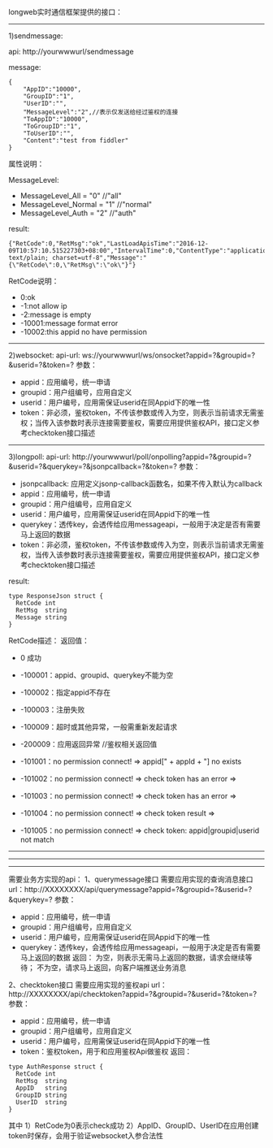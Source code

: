 longweb实时通信框架提供的接口：

**************************************************************************************************

1)sendmessage:

api: http://yourwwwurl/sendmessage

message:
```
{
    "AppID":"10000",
    "GroupID":"1",
    "UserID":"",
    "MessageLevel":"2",//表示仅发送给经过鉴权的连接
    "ToAppID":"10000",
    "ToGroupID":"1",
    "ToUserID":"",
    "Content":"test from fiddler"
}
```

属性说明：

MessageLevel:

* MessageLevel_All    = "0" //"all"
* MessageLevel_Normal = "1" //"normal"
* MessageLevel_Auth   = "2" //"auth"

result:
```
{"RetCode":0,"RetMsg":"ok","LastLoadApisTime":"2016-12-09T10:57:10.515227303+08:00","IntervalTime":0,"ContentType":"application/json; text/plain; charset=utf-8","Message":"{\"RetCode\":0,\"RetMsg\":\"ok\"}"}
```

RetCode说明：

* 0:ok
* -1:not allow ip
* -2:message is empty
* -10001:message format error
* -10002:this appid no have permission

**************************************************************************************************

2)websocket:
api-url: ws://yourwwwurl/ws/onsocket?appid=?&groupid=?&userid=?&token=?
参数：

* appid：应用编号，统一申请
* groupid：用户组编号，应用自定义
* userid：用户编号，应用需保证userid在同Appid下的唯一性
* token：非必须，鉴权token，不传该参数或传入为空，则表示当前请求无需鉴权；当传入该参数时表示连接需要鉴权，需要应用提供鉴权API，接口定义参考checktoken接口描述

**************************************************************************************************

3)longpoll:
api-url: http://yourwwwurl/poll/onpolling?appid=?&groupid=?&userid=?&querykey=?&jsonpcallback=?&token=?
参数：

* jsonpcallback: 应用定义jsonp-callback函数名，如果不传入默认为callback
* appid：应用编号，统一申请
* groupid：用户组编号，应用自定义
* userid：用户编号，应用需保证userid在同Appid下的唯一性
* querykey：透传key，会透传给应用messageapi，一般用于决定是否有需要马上返回的数据
* token：非必须，鉴权token，不传该参数或传入为空，则表示当前请求无需鉴权，当传入该参数时表示连接需要鉴权，需要应用提供鉴权API，接口定义参考checktoken接口描述

result:
```
type ResponseJson struct {
  RetCode int
  RetMsg  string
  Message string
}
```
RetCode描述：
返回值：

* 0 成功
* -100001：appid、groupid、querykey不能为空
* -100002：指定appid不存在
* -100003：注册失败
* -100009：超时或其他异常，一般需重新发起请求
* -200009：应用返回异常
//鉴权相关返回值

* -101001：no permission connect! => appid[" + appId + "] no exists
* -101002：no permission connect! => check token has an error =>
* -101003：no permission connect! => check token has an error =>
* -101004：no permission connect! => check token result =>
* -101005：no permission connect! => check token: appid|groupid|userid not match


**************************************************************************************************
**************************************************************************************************
**************************************************************************************************
需要业务方实现的api：
1、querymessage接口
需要应用实现的查询消息接口
url：http://XXXXXXXX/api/querymessage?appid=?&groupid=?&userid=?&querykey=?
参数：

* appid：应用编号，统一申请
* groupid：用户组编号，应用自定义
* userid：用户编号，应用需保证userid在同Appid下的唯一性
* querykey：透传key，会透传给应用messageapi，一般用于决定是否有需要马上返回的数据
返回：
为空，则表示无需马上返回的数据，请求会继续等待；
不为空，请求马上返回，向客户端推送业务消息

2、checktoken接口
需要应用实现的鉴权api
url：http://XXXXXXXX/api/checktoken?appid=?&groupid=?&userid=?&token=?
参数：

* appid：应用编号，统一申请
* groupid：用户组编号，应用自定义
* userid：用户编号，应用需保证userid在同Appid下的唯一性
* token：鉴权token，用于和应用鉴权Api做鉴权
返回：
```
type AuthResponse struct {
  RetCode int
  RetMsg  string
  AppID   string
  GroupID string
  UserID  string
}
```
其中
1）RetCode为0表示check成功
2）AppID、GroupID、UserID在应用创建token时保存，会用于验证websocket入参合法性
